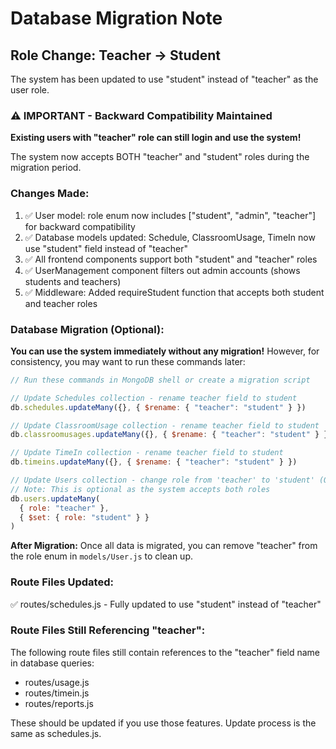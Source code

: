# Database Migration Note

## Role Change: Teacher → Student

The system has been updated to use "student" instead of "teacher" as the user role.

### ⚠️ IMPORTANT - Backward Compatibility Maintained
**Existing users with "teacher" role can still login and use the system!**

The system now accepts BOTH "teacher" and "student" roles during the migration period.

### Changes Made:
1. ✅ User model: role enum now includes ["student", "admin", "teacher"] for backward compatibility
2. ✅ Database models updated: Schedule, ClassroomUsage, TimeIn now use "student" field instead of "teacher"
3. ✅ All frontend components support both "student" and "teacher" roles
4. ✅ UserManagement component filters out admin accounts (shows students and teachers)
5. ✅ Middleware: Added requireStudent function that accepts both student and teacher roles

### Database Migration (Optional):

**You can use the system immediately without any migration!** However, for consistency, you may want to run these commands later:

```javascript
// Run these commands in MongoDB shell or create a migration script

// Update Schedules collection - rename teacher field to student
db.schedules.updateMany({}, { $rename: { "teacher": "student" } })

// Update ClassroomUsage collection - rename teacher field to student
db.classroomusages.updateMany({}, { $rename: { "teacher": "student" } })

// Update TimeIn collection - rename teacher field to student
db.timeins.updateMany({}, { $rename: { "teacher": "student" } })

// Update Users collection - change role from 'teacher' to 'student' (OPTIONAL)
// Note: This is optional as the system accepts both roles
db.users.updateMany(
  { role: "teacher" },
  { $set: { role: "student" } }
)
```

**After Migration:** Once all data is migrated, you can remove "teacher" from the role enum in `models/User.js` to clean up.

### Route Files Updated:
✅ routes/schedules.js - Fully updated to use "student" instead of "teacher"

### Route Files Still Referencing "teacher":
The following route files still contain references to the "teacher" field name in database queries:
- routes/usage.js
- routes/timein.js
- routes/reports.js

These should be updated if you use those features. Update process is the same as schedules.js.

